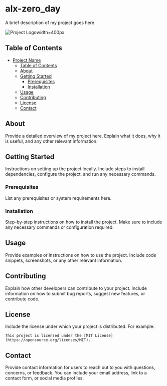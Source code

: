 # alx-zero_day

A brief description of my project goes here.

![Project Logo](https://www.logolynx.com/images/logolynx/99/9960052cf2f5d09d075ab2c1fec5f2ea.jpeg)width=400px
## Table of Contents

- [Project Name](#project-name)
  - [Table of Contents](#table-of-contents)
  - [About](#about)
  - [Getting Started](#getting-started)
    - [Prerequisites](#prerequisites)
    - [Installation](#installation)
  - [Usage](#usage)
  - [Contributing](#contributing)
  - [License](#license)
  - [Contact](#contact)

## About

Provide a detailed overview of my project here. Explain what it does, why it is useful, and any other relevant information.

## Getting Started

Instructions on setting up the project locally. Include steps to install dependencies, configure the project, and run any necessary commands. 

### Prerequisites

List any prerequisites or system requirements here.

### Installation

Step-by-step instructions on how to install the project. Make sure to include any necessary commands or configuration required.

## Usage

Provide examples or instructions on how to use the project. Include code snippets, screenshots, or any other relevant information.

## Contributing

Explain how other developers can contribute to your project. Include information on how to submit bug reports, suggest new features, or contribute code.

## License

Include the license under which your project is distributed. For example:

```
This project is licensed under the [MIT License](https://opensource.org/licenses/MIT).
```

## Contact

Provide contact information for users to reach out to you with questions, concerns, or feedback. You can include your email address, link to a contact form, or social media profiles.
 
